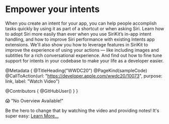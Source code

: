 # Empower your intents

When you create an intent for your app, you can help people accomplish tasks quickly by using it as part of a shortcut or when asking Siri. Learn how to adopt Siri more easily than ever when you use SiriKit’s in-app intent handling, and how to improve Siri performance with existing Intents app extensions. We'll also show you how to leverage features in SiriKit to improve the experience of using your actions — like including images and subtitles for a rich conversational experience. And find out how to fine tune support for intents in your codebase to make your life as a developer easier.

@Metadata {
   @TitleHeading("WWDC20")
   @PageKind(sampleCode)
   @CallToAction(url: "https://developer.apple.com/wwdc20/10073", purpose: link, label: "Watch Video")

   @Contributors {
      @GitHubUser(<replace this with your GitHub handle>)
   }
}

😱 "No Overview Available!"

Be the hero to change that by watching the video and providing notes! It's super easy:
 [Learn More…](https://wwdcnotes.github.io/WWDCNotes/documentation/wwdcnotes/contributing)
